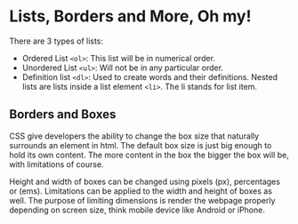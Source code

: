 # Lists, Borders and More, Oh my!

There are 3 types of lists:
* Ordered List ```<ol>```: This list will be in numerical order.
* Unordered List ```<ul>```: Will not be in any particular order.
* Definition list ```<dl>```: Used to create words and their definitions.
Nested lists are lists inside a list element ```<li>```. The li stands for list item.

## Borders and Boxes

CSS give developers the ability to change the box size that naturally surrounds an element in html. The default box size is just big enough to hold its own content. The more content in the box the bigger the box will be, with limitations of course. 

Height and width of boxes can be changed using pixels (px), percentages or (ems). Limitations can be applied to the width and height of boxes as well. The purpose of limiting dimensions is render the webpage properly depending on screen size, think mobile device like Android or iPhone. 

